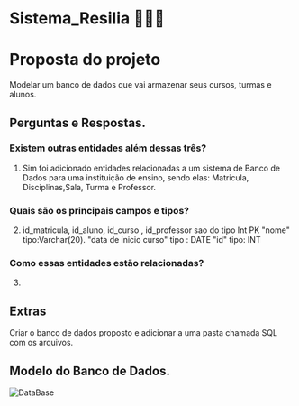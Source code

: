 # Sistema_Resilia 👩🏼‍💻

# Proposta do projeto <br>
Modelar um banco de dados que vai armazenar seus cursos, turmas e alunos.







## Perguntas e Respostas.

### Existem outras entidades além dessas três?

1. Sim foi adicionado entidades relacionadas a um sistema de Banco de Dados para uma instituição de ensino, sendo elas: 
Matricula, Disciplinas,Sala, Turma e Professor.


### Quais são os principais campos e tipos?

2. id_matricula, id_aluno, id_curso , id_professor sao do tipo Int PK
 "nome"   tipo:Varchar(20).
 "data de inicio curso"  tipo : DATE
 "id"  tipo: INT
 

### Como essas entidades estão relacionadas?

3.


## Extras
 Criar o banco de dados proposto e adicionar a uma pasta chamada SQL com os arquivos.

## Modelo do Banco de Dados.

![DataBase](https://user-images.githubusercontent.com/113525688/213037984-65d221f1-ddbd-40e3-a08d-a7106d3070df.jpeg)
